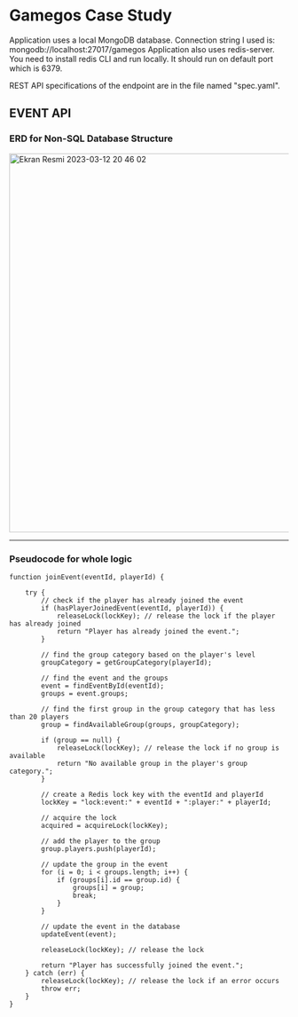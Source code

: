 Gamegos Case Study
======================

Application uses a local MongoDB database. Connection string I used is: mongodb://localhost:27017/gamegos
Application also uses redis-server. You need to install redis CLI and run locally. It should run on default port which is 6379.

REST API specifications of the endpoint are in the file named "spec.yaml".

EVENT API
--------

### ERD for Non-SQL Database Structure

<img width="683" alt="Ekran Resmi 2023-03-12 20 46 02" src="https://user-images.githubusercontent.com/73586955/224562690-409768e4-4ce6-4526-9ea9-df9d27821da6.png">

--------

### Pseudocode for whole logic

```
function joinEvent(eventId, playerId) {

    try {
        // check if the player has already joined the event
        if (hasPlayerJoinedEvent(eventId, playerId)) {
            releaseLock(lockKey); // release the lock if the player has already joined
            return "Player has already joined the event.";
        }

        // find the group category based on the player's level
        groupCategory = getGroupCategory(playerId);

        // find the event and the groups
        event = findEventById(eventId);
        groups = event.groups;

        // find the first group in the group category that has less than 20 players
        group = findAvailableGroup(groups, groupCategory);

        if (group == null) {
            releaseLock(lockKey); // release the lock if no group is available
            return "No available group in the player's group category.";
        }

        // create a Redis lock key with the eventId and playerId
        lockKey = "lock:event:" + eventId + ":player:" + playerId;
        
        // acquire the lock
        acquired = acquireLock(lockKey);

        // add the player to the group
        group.players.push(playerId);

        // update the group in the event
        for (i = 0; i < groups.length; i++) {
            if (groups[i].id == group.id) {
                groups[i] = group;
                break;
            }
        }

        // update the event in the database
        updateEvent(event);

        releaseLock(lockKey); // release the lock

        return "Player has successfully joined the event.";
    } catch (err) {
        releaseLock(lockKey); // release the lock if an error occurs
        throw err;
    }
}

```

